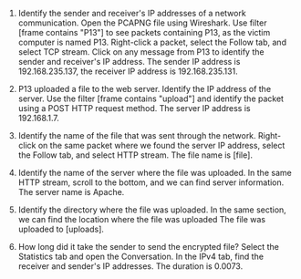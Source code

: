 1. Identify the sender and receiver's IP addresses of a network communication. 
Open the PCAPNG file using Wireshark. Use filter [frame contains "P13"] to see packets containing P13, as the victim computer is named P13.
Right-click a packet, select the Follow tab, and select TCP stream.
Click on any message from P13 to identify the sender and receiver's IP address.
The sender IP address is 192.168.235.137, the receiver IP address is 192.168.235.131.

2. P13 uploaded a file to the web server. Identify the IP address of the server.
Use the filter [frame contains "upload"] and identify the packet using a POST HTTP request method.
The server IP address is 192.168.1.7.

3. Identify the name of the file that was sent through the network. Right-click on the same packet where we found the server IP address, select the Follow tab, and select HTTP stream.
The file name is [file].

4. Identify the name of the server where the file was uploaded. In the same HTTP stream, scroll to the bottom, and we can find server information.
The server name is Apache.

5. Identify the directory where the file was uploaded. In the same section, we can find the location where the file was uploaded
The file was uploaded to [uploads].

6. How long did it take the sender to send the encrypted file?  Select the Statistics tab and open the Conversation. In the IPv4 tab, find the receiver and sender's IP addresses.
The duration is 0.0073.
